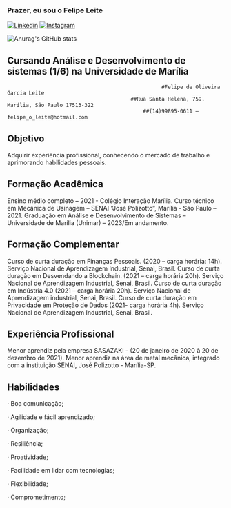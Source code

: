### Prazer, eu sou o Felipe Leite
[![Linkedin](https://img.shields.io/badge/LinkedIn-0077B5?style=for-the-badge&logo=linkedin&logoColor=white)](https://www.linkedin.com/in/felipe-leite-282aa5252/)
[![Instagram](https://img.shields.io/badge/Instagram-E4405F?style=for-the-badge&logo=instagram&logoColor=white)](https://www.instagram.com/flp.leite/)

![Anurag's GitHub stats](https://github-readme-stats.vercel.app/api?username=FlpLeite&show_icons=true&theme=tokyonight)

## Cursando Análise e Desenvolvimento de sistemas (1/6) na Universidade de Marília
                                                      #Felipe de Oliveira Garcia Leite 
                                            ##Rua Santa Helena, 759. Marília, São Paulo 17513-322 
                                                ##(14)99895-0611 – felipe_o_leite@hotmail.com
## Objetivo 
Adquirir experiência profissional, conhecendo o mercado de trabalho e aprimorando 
habilidades pessoais.
## Formação Acadêmica
Ensino médio completo – 2021 - Colégio Interação Marília. 
Curso técnico em Mecânica de Usinagem – SENAI “José Polizotto”, Marília - São Paulo –
2021.
Graduação em Análise e Desenvolvimento de Sistemas – Universidade de Marília 
(Unimar) – 2023/Em andamento.
## Formação Complementar
Curso de curta duração em Finanças Pessoais. (2020 – carga horária: 14h). Serviço 
Nacional de Aprendizagem Industrial, Senai, Brasil.
Curso de curta duração em Desvendando a Blockchain. (2021 – carga horária 20h). 
Serviço Nacional de Aprendizagem Industrial, Senai, Brasil.
Curso de curta duração em Indústria 4.0 (2021 – carga horária 20h). Serviço Nacional 
de Aprendizagem industrial, Senai, Brasil. Curso de curta duração em Privacidade em 
Proteção de Dados (2021- carga horária 4h). Serviço Nacional de Aprendizagem 
Industrial, Senai, Brasil.
## Experiência Profissional
Menor aprendiz pela empresa SASAZAKI - (20 de janeiro de 2020 à 20 de dezembro de 
2021). 
Menor aprendiz na área de metal mecânica, integrado com a instituição SENAI, José 
Polizotto - Marília-SP. 
## Habilidades
· Boa comunicação; 

· Agilidade e fácil aprendizado; 

· Organização; 

· Resiliência;

· Proatividade; 

· Facilidade em lidar com tecnologias; 

· Flexibilidade; 

· Comprometimento;





